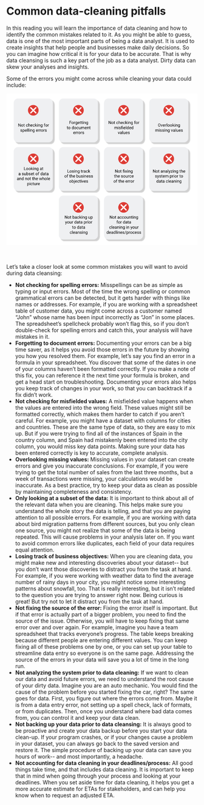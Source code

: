# Common data-cleaning pitfalls

In this reading you will learn the importance of data cleaning and how to identify the common mistakes related to it. As you might be able to guess, data is one of the most important parts of being a data analyst. It is used to create insights that help people and businesses make daily decisions. So you can imagine how critical it is for your data to be accurate. That is why data cleansing is such a key part of the job as a data analyst. Dirty data can skew your analyses and insights. 

Some of the errors you might come across while cleaning your data could include:

![img](img/pitfall1.png)

&nbsp;

Let’s take a closer look at some common mistakes you will want to avoid during data cleansing:

* **Not checking for spelling errors:** Misspellings can be as simple as typing or input errors. Most of the time the wrong spelling or common grammatical errors can be detected, but it gets harder with things like names or addresses. For example, if you are working with a spreadsheet table of customer data, you might come across a customer named “John” whose name has been input incorrectly as “Jon” in some places. The spreadsheet’s spellcheck probably won’t flag this, so if you don’t double-check for spelling errors and catch this, your analysis will have mistakes in it. 
* **Forgetting to document errors:** Documenting your errors can be a big time saver, as it helps you avoid those errors in the future by showing you how you resolved them. For example, let’s say you find an error in a formula in your spreadsheet. You discover that some of the dates in one of your columns haven’t been formatted correctly. If you make a note of this fix, you can reference it the next time your formula is broken, and get a head start on troubleshooting. Documenting your errors also helps you keep track of changes in your work, so that you can backtrack if a fix didn’t work. 
* **Not checking for misfielded values:** A misfielded value happens when the values are entered into the wrong field. These values might still be formatted correctly, which makes them harder to catch if you aren’t careful. For example, you might have a dataset with columns for cities and countries. These are the same type of data, so they are easy to mix up. But if you were trying to find all of the instances of Spain in the country column, and Spain had mistakenly been entered into the city column, you would miss key data points. Making sure your data has been entered correctly is key to accurate, complete analysis. 
* **Overlooking missing values:** Missing values in your dataset can create errors and give you inaccurate conclusions. For example, if you were trying to get the total number of sales from the last three months, but a week of transactions were missing, your calculations would be inaccurate.  As a best practice, try to keep your data as clean as possible by maintaining completeness and consistency.
* **Only looking at a subset of the data:** It is important to think about all of the relevant data when you are cleaning. This helps make sure you understand the whole story the data is telling, and that you are paying attention to all possible errors. For example, if you are working with data about bird migration patterns from different sources, but you only clean one source, you might not realize that some of the data is being repeated. This will cause problems in your analysis later on. If you want to avoid common errors like duplicates, each field of your data requires equal attention.
* **Losing track of business objectives:** When you are cleaning data, you might make new and interesting discoveries about your dataset-- but you don’t want those discoveries to distract you from the task at hand. For example, if you were working with weather data to find the average number of rainy days in your city, you might notice some interesting patterns about snowfall, too. That is really interesting, but it isn’t related to the question you are trying to answer right now. Being curious is great! But try not to let it distract you from the task at hand.  
* **Not fixing the source of the error:** Fixing the error itself is important. But if that error is actually part of a bigger problem, you need to find the source of the issue. Otherwise, you will have to keep fixing that same error over and over again. For example, imagine you have a team spreadsheet that tracks everyone’s progress. The table keeps breaking because different people are entering different values. You can keep fixing all of these problems one by one, or you can set up your table to streamline data entry so everyone is on the same page. Addressing the source of the errors in your data will save you a lot of time in the long run. 
* **Not analyzing the system prior to data cleaning:** If we want to clean our data and avoid future errors, we need to understand the root cause of your dirty data. Imagine you are an auto mechanic. You would find the cause of the problem before you started fixing the car, right? The same goes for data. First, you figure out where the errors come from. Maybe it is from a data entry error, not setting up a spell check, lack of formats, or from duplicates. Then, once you understand where bad data comes from, you can control it and keep your data clean.
* **Not backing up your data prior to data cleansing:** It is always good to be proactive and create your data backup before you start your data clean-up. If your program crashes, or if your changes cause a problem in your dataset, you can always go back to the saved version and restore it. The simple procedure of backing up your data can save you hours of work-- and most importantly, a headache. 
* **Not accounting for data cleaning in your deadlines/process:** All good things take time, and that includes data cleaning. It is important to keep that in mind when going through your process and looking at your deadlines. When you set aside time for data cleaning, it helps you get a more accurate estimate for ETAs for stakeholders, and can help you know when to request an adjusted ETA. 


